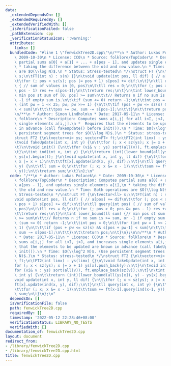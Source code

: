```yaml
---
data:
  _extendedDependsOn: []
  _extendedRequiredBy: []
  _extendedVerifiedWith: []
  _isVerificationFailed: false
  _pathExtension: cpp
  _verificationStatusIcon: ':warning:'
  attributes:
    links: []
  bundledCode: "#line 1 \"fenwickTree2D.cpp\"\n/**\n * Author: Lukas Polacek\n * Date:\
    \ 2009-10-30\n * License: CC0\n * Source: folklore/TopCoder\n * Description: Computes\
    \ partial sums a[0] + a[1] + ... + a[pos - 1], and updates single elements a[i],\n\
    \ * taking the difference between the old and new value.\n * Time: Both operations\
    \ are $O(\\log N)$.\n * Status: Stress-tested\n */\nstruct FT {\n\tvector<ll>\
    \ s;\n\tFT(int n) : s(n) {}\n\tvoid update(int pos, ll dif) { // a[pos] += dif\n\
    \t\tfor (; pos < sz(s); pos |= pos + 1) s[pos] += dif;\n\t}\n\tll query(int pos)\
    \ { // sum of values in [0, pos)\n\t\tll res = 0;\n\t\tfor (; pos > 0; pos &=\
    \ pos - 1) res += s[pos-1];\n\t\treturn res;\n\t}\n\tint lower_bound(ll sum) {//\
    \ min pos st sum of [0, pos] >= sum\n\t\t// Returns n if no sum is >= sum, or\
    \ -1 if empty sum is.\n\t\tif (sum <= 0) return -1;\n\t\tint pos = 0;\n\t\tfor\
    \ (int pw = 1 << 25; pw; pw >>= 1) {\n\t\t\tif (pos + pw <= sz(s) && s[pos + pw-1]\
    \ < sum)\n\t\t\t\tpos += pw, sum -= s[pos-1];\n\t\t}\n\t\treturn pos;\n\t}\n};\n\
    \n/**\n * Author: Simon Lindholm\n * Date: 2017-05-11\n * License: CC0\n * Source:\
    \ folklore\n * Description: Computes sums a[i,j] for all i<I, j<J, and increases\
    \ single elements a[i,j].\n *  Requires that the elements to be updated are known\
    \ in advance (call fakeUpdate() before init()).\n * Time: $O(\\log^2 N)$. (Use\
    \ persistent segment trees for $O(\\log N)$.)\n * Status: stress-tested\n */\n\
    struct FT2 {\n\tvector<vi> ys; vector<FT> ft;\n\tFT2(int limx) : ys(limx) {}\n\
    \tvoid fakeUpdate(int x, int y) {\n\t\tfor (; x < sz(ys); x |= x + 1) ys[x].push_back(y);\n\
    \t}\n\tvoid init() {\n\t\tfor (vi& v : ys) sort(all(v)), ft.emplace_back(sz(v));\n\
    \t}\n\tint ind(int x, int y) {\n\t\treturn (int)(lower_bound(all(ys[x]), y) -\
    \ ys[x].begin()); }\n\tvoid update(int x, int y, ll dif) {\n\t\tfor (; x < sz(ys);\
    \ x |= x + 1)\n\t\t\tft[x].update(ind(x, y), dif);\n\t}\n\tll query(int x, int\
    \ y) {\n\t\tll sum = 0;\n\t\tfor (; x; x &= x - 1)\n\t\t\tsum += ft[x-1].query(ind(x-1,\
    \ y));\n\t\treturn sum;\n\t}\n};\n"
  code: "/**\n * Author: Lukas Polacek\n * Date: 2009-10-30\n * License: CC0\n * Source:\
    \ folklore/TopCoder\n * Description: Computes partial sums a[0] + a[1] + ... +\
    \ a[pos - 1], and updates single elements a[i],\n * taking the difference between\
    \ the old and new value.\n * Time: Both operations are $O(\\log N)$.\n * Status:\
    \ Stress-tested\n */\nstruct FT {\n\tvector<ll> s;\n\tFT(int n) : s(n) {}\n\t\
    void update(int pos, ll dif) { // a[pos] += dif\n\t\tfor (; pos < sz(s); pos |=\
    \ pos + 1) s[pos] += dif;\n\t}\n\tll query(int pos) { // sum of values in [0,\
    \ pos)\n\t\tll res = 0;\n\t\tfor (; pos > 0; pos &= pos - 1) res += s[pos-1];\n\
    \t\treturn res;\n\t}\n\tint lower_bound(ll sum) {// min pos st sum of [0, pos]\
    \ >= sum\n\t\t// Returns n if no sum is >= sum, or -1 if empty sum is.\n\t\tif\
    \ (sum <= 0) return -1;\n\t\tint pos = 0;\n\t\tfor (int pw = 1 << 25; pw; pw >>=\
    \ 1) {\n\t\t\tif (pos + pw <= sz(s) && s[pos + pw-1] < sum)\n\t\t\t\tpos += pw,\
    \ sum -= s[pos-1];\n\t\t}\n\t\treturn pos;\n\t}\n};\n\n/**\n * Author: Simon Lindholm\n\
    \ * Date: 2017-05-11\n * License: CC0\n * Source: folklore\n * Description: Computes\
    \ sums a[i,j] for all i<I, j<J, and increases single elements a[i,j].\n *  Requires\
    \ that the elements to be updated are known in advance (call fakeUpdate() before\
    \ init()).\n * Time: $O(\\log^2 N)$. (Use persistent segment trees for $O(\\log\
    \ N)$.)\n * Status: stress-tested\n */\nstruct FT2 {\n\tvector<vi> ys; vector<FT>\
    \ ft;\n\tFT2(int limx) : ys(limx) {}\n\tvoid fakeUpdate(int x, int y) {\n\t\t\
    for (; x < sz(ys); x |= x + 1) ys[x].push_back(y);\n\t}\n\tvoid init() {\n\t\t\
    for (vi& v : ys) sort(all(v)), ft.emplace_back(sz(v));\n\t}\n\tint ind(int x,\
    \ int y) {\n\t\treturn (int)(lower_bound(all(ys[x]), y) - ys[x].begin()); }\n\t\
    void update(int x, int y, ll dif) {\n\t\tfor (; x < sz(ys); x |= x + 1)\n\t\t\t\
    ft[x].update(ind(x, y), dif);\n\t}\n\tll query(int x, int y) {\n\t\tll sum = 0;\n\
    \t\tfor (; x; x &= x - 1)\n\t\t\tsum += ft[x-1].query(ind(x-1, y));\n\t\treturn\
    \ sum;\n\t}\n};\n"
  dependsOn: []
  isVerificationFile: false
  path: fenwickTree2D.cpp
  requiredBy: []
  timestamp: '2022-05-12 22:28:46+08:00'
  verificationStatus: LIBRARY_NO_TESTS
  verifiedWith: []
documentation_of: fenwickTree2D.cpp
layout: document
redirect_from:
- /library/fenwickTree2D.cpp
- /library/fenwickTree2D.cpp.html
title: fenwickTree2D.cpp
---
```

